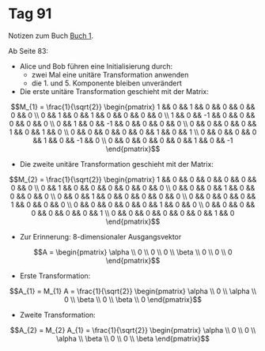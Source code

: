 # Tag 91

Notizen zum Buch [Buch 1](../Buch1.md).

Ab Seite 83:
* Alice und Bob führen eine Initialisierung durch:
  - zwei Mal eine unitäre Transformation anwenden
  - die 1. und 5. Komponente bleiben unverändert
* Die erste unitäre Transformation geschieht mit der Matrix:
```math
M_{1}
=
\frac{1}{\sqrt{2}}
\begin{pmatrix}
1 && 0 &&  1 &&  0 && 0 && 0 &&  0 &&  0 \\ 
0 && 1 &&  0 &&  1 && 0 && 0 &&  0 &&  0 \\ 
1 && 0 && -1 &&  0 && 0 && 0 &&  0 &&  0 \\ 
0 && 1 &&  0 && -1 && 0 && 0 &&  0 &&  0 \\ 
0 && 0 &&  0 &&  0 && 1 && 0 &&  1 &&  0 \\ 
0 && 0 &&  0 &&  0 && 0 && 1 &&  0 &&  1 \\ 
0 && 0 &&  0 &&  0 && 1 && 0 && -1 &&  0 \\ 
0 && 0 &&  0 &&  0 && 0 && 1 &&  0 && -1
\end{pmatrix}
```

* Die zweite unitäre Transformation geschieht mit der Matrix:
```math
M_{2}
=
\frac{1}{\sqrt{2}}
\begin{pmatrix}
1 && 0 && 0 && 0 && 0 && 0 && 0 && 0 \\ 
0 && 1 && 0 && 0 && 0 && 0 && 0 && 0 \\ 
0 && 0 && 0 && 1 && 0 && 0 && 0 && 0 \\ 
0 && 0 && 1 && 0 && 0 && 0 && 0 && 0 \\ 
0 && 0 && 0 && 0 && 1 && 0 && 0 && 0 \\ 
0 && 0 && 0 && 0 && 0 && 1 && 0 && 0 \\ 
0 && 0 && 0 && 0 && 0 && 0 && 0 && 1 \\ 
0 && 0 && 0 && 0 && 0 && 0 && 1 && 0
\end{pmatrix}
```

* Zur Erinnerung: 8-dimensionaler Ausgangsvektor
```math
A
=
\begin{pmatrix}
\alpha \\
0 \\
0 \\
0 \\
\beta \\
0 \\
0 \\
0
\end{pmatrix}
```

* Erste Transformation:
```math
A_{1}
=
M_{1} A
=
\frac{1}{\sqrt{2}}
\begin{pmatrix}
\alpha \\
0 \\
\alpha \\
0 \\
\beta \\
0 \\
\beta \\
0
\end{pmatrix}
```

* Zweite Transformation:
```math
A_{2}
=
M_{2} A_{1}
=
\frac{1}{\sqrt{2}}
\begin{pmatrix}
\alpha \\
0 \\
0 \\
\alpha \\
\beta \\
0 \\
0 \\
\beta
\end{pmatrix}
```
